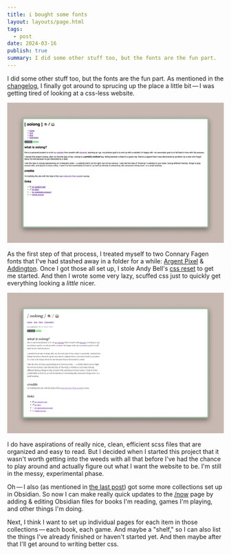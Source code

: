 ```yaml
---
title: i bought some fonts
layout: layouts/page.html
tags:
  - post
date: 2024-03-16
publish: true
summary: I did some other stuff too, but the fonts are the fun part.
---
```

I did some other stuff too, but the fonts are the fun part. As mentioned in the [changelog](/log), I finally got around to sprucing up the place a little bit — I was getting tired of looking at a css-less website. 

![the before shot](./photos/before.png)

As the first step of that process, I treated myself to two Connary Fagen fonts that I've had stashed away in a folder for a while: [Argent Pixel](https://connary.com/argentpixel.html) & [Addington](https://connary.com/addington.html). Once I got those all set up, I stole Andy Bell's [css reset](https://piccalil.li/blog/a-more-modern-css-reset/) to get me started. And then I wrote some very lazy, scuffed css just to quickly get everything looking a *little* nicer.

![the after shot](./photos/after.png)

I do have aspirations of really nice, clean, efficient scss files that are organized and easy to read. But I decided when I started this project that it wasn't worth getting into the weeds with all that before I've had the chance to play around and actually figure out what I want the website to be. I'm still in the messy, experimental phase.

Oh — I also (as mentioned in [the last post](https://ooolong.netlify.app/posts/2024/03/using%20obsidian%20as%20a%20cms/)) got some more collections set up in Obsidian. So now I can make really quick updates to the [/now](/now) page by adding & editing Obsidian files for books I'm reading, games I'm playing, and other things I'm doing. 

Next, I think I want to set up individual pages for each item in those collections — each book, each game. And maybe a "shelf," so I can also list the things I've already finished or haven't started yet. And then maybe after that I'll get around to writing better css.
